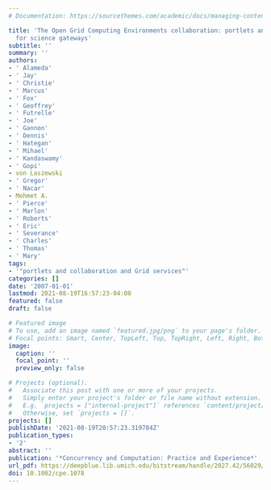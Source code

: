 ```yaml
---
# Documentation: https://sourcethemes.com/academic/docs/managing-content/

title: 'The Open Grid Computing Environments collaboration: portlets and services
  for science gateways'
subtitle: ''
summary: ''
authors:
- ' Alameda'
- ' Jay'
- ' Christie'
- ' Marcus'
- ' Fox'
- ' Geoffrey'
- ' Futrelle'
- ' Joe'
- ' Gannon'
- ' Dennis'
- ' Hategan'
- ' Mihael'
- ' Kandaswamy'
- ' Gopi'
- von Laszewski
- ' Gregor'
- ' Nacar'
- Mehmet A.
- ' Pierce'
- ' Marlon'
- ' Roberts'
- ' Eric'
- ' Severance'
- ' Charles'
- ' Thomas'
- ' Mary'
tags:
- '"portlets and collaboration and Grid services"'
categories: []
date: '2007-01-01'
lastmod: 2021-08-19T16:57:23-04:00
featured: false
draft: false

# Featured image
# To use, add an image named `featured.jpg/png` to your page's folder.
# Focal points: Smart, Center, TopLeft, Top, TopRight, Left, Right, BottomLeft, Bottom, BottomRight.
image:
  caption: ''
  focal_point: ''
  preview_only: false

# Projects (optional).
#   Associate this post with one or more of your projects.
#   Simply enter your project's folder or file name without extension.
#   E.g. `projects = ["internal-project"]` references `content/project/deep-learning/index.md`.
#   Otherwise, set `projects = []`.
projects: []
publishDate: '2021-08-19T20:57:23.319784Z'
publication_types:
- '2'
abstract: ''
publication: '*Concurrency and Computation: Practice and Experience*'
url_pdf: https://deepblue.lib.umich.edu/bitstream/handle/2027.42/56029/1078_ftp.pdf
doi: 10.1002/cpe.1078
---
```

